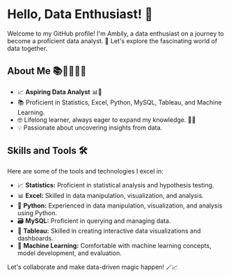 # Hello, Data Enthusiast! 👋

Welcome to my GitHub profile! I'm Ambily, a data enthusiast on a journey to become a proficient data analyst. 🚀 Let's explore the fascinating world of data together.

## About Me 📚👩‍💻👩‍🎓

- 📈 **Aspiring Data Analyst** 📊🔬
- 📚 Proficient in Statistics, Excel, Python, MySQL, Tableau, and Machine Learning.
- 🤓 Lifelong learner, always eager to expand my knowledge. 📖🌱
- 💡 Passionate about uncovering insights from data.

## Skills and Tools 🛠️

Here are some of the tools and technologies I excel in:

- 📈 **Statistics:** Proficient in statistical analysis and hypothesis testing.
- 📊 **Excel:** Skilled in data manipulation, visualization, and analysis.
- 🐍 **Python:** Experienced in data manipulation, visualization, and analysis using Python.
- 🗃️ **MySQL:** Proficient in querying and managing data.
- 📰 **Tableau:** Skilled in creating interactive data visualizations and dashboards.
- 🤖 **Machine Learning:** Comfortable with machine learning concepts, model development, and evaluation.

Let's collaborate and make data-driven magic happen! 🪄📈






